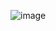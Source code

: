 ![image](https://user-images.githubusercontent.com/66316315/139456226-7586009e-3ef8-42f7-a416-8263447990fd.png)

